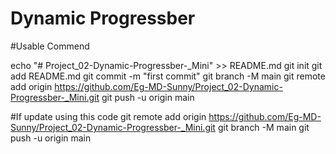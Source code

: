 # Dynamic Progressber

#Usable Commend

echo "# Project_02-Dynamic-Progressber-_Mini" >> README.md
git init
git add README.md
git commit -m "first commit"
git branch -M main
git remote add origin https://github.com/Eg-MD-Sunny/Project_02-Dynamic-Progressber-_Mini.git
git push -u origin main

#If update using this code
git remote add origin https://github.com/Eg-MD-Sunny/Project_02-Dynamic-Progressber-_Mini.git
git branch -M main
git push -u origin main
